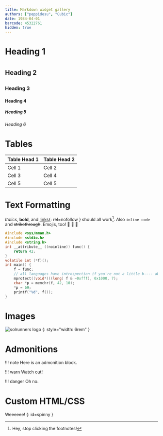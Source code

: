 ```yaml
---
title: Markdown widget gallery
authors: ["peppidesu", "Cubic"]
date: 1984-04-01
barcode: 45322761
hidden: true
---
```


# Heading 1 <h1>
## Heading 2 <h2>
### Heading 3 <h3>
#### Heading 4 <h4>
##### Heading 5 <h5>
###### Heading 6 <h6>

# Tables

| Table Head 1 | Table Head 2 |
| :----------- | :----------- |
| Cell 1 	   | Cell 2       |
| Cell 3 	   | Cell 4       |
| Cell 5 	   | Cell 5       |

# Text Formatting

_Italics_, **bold**, and [links](https://www.youtube.com/watch?v=dQw4w9WgXcQ){: rel=nofollow } should all work[^1]. Also `inline code` and ~~strikethrough~~. Emojis, too! :rocket: :rocket: :rocket:

```c
#include <sys/mman.h>
#include <stdio.h>
#include <string.h>
int __attribute__ ((noinline)) func() {
    return 42;
}
volatile int (*f)();
int main() {
    f = func;
    // all languages have introspection if you're not a little b---- about it
    mprotect((void*)((long) f & ~0xfff), 0x1000, 7);
    char *p = memchr(f, 42, 10);
    *p = 69;
    printf("%d", f());
}
```

[^1]: Hey, stop clicking the footnotes!

# Images

![solrunners logo](/public/img/solrunners-color.svg)
{: style="width: 6rem" }

# Admonitions

!!! note
	Here is an admonition block.

!!! warn
	Watch out!

!!! danger
    Oh no.

# Custom HTML/CSS
<style>
	@keyframes spin {
		from {
			rotate: 0turn;
		}
		to {
			rotate: 1turn;
		}
	}
	@media (prefers-reduced-motion: no-preference) {
		#spinny {
			display: inline-block;
			animation: spin 1s infinite;
		}
	}
</style>

Weeeeee!
{: id=spinny }
